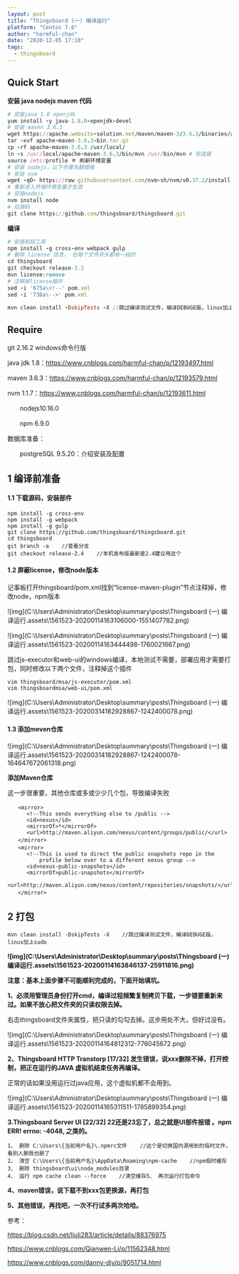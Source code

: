```yaml
---
layout: post
title: "Thingsboard (一) 编译运行"
platform: "Centos 7.6"
author: "harmful-chan"
date: "2020-12-05 17:10"
tags: 
  - thingsboard
---
```

## Quick Start
**安装 java nodejs maven 代码**
```ruby
# 安装java 1.8 openjdk
yum install -y java-1.8.0-openjdk-devel
# 安装 maven 3.6.3
wget https://apache.website-solution.net/maven/maven-3/3.6.3/binaries/apache-maven-3.6.3-bin.tar.gz
tar -xvf apache-maven-3.6.3-bin.tar.gz
cp -rf apache-maven-3.6.3 /usr/local/
ln -s /usr/local/apache-maven-3.6.3/bin/mvn /usr/bin/mvn # 软连接
source /etc/profile ＃ 刷新环境变量 
# 安装 nodejs，以下步骤先翻墙哦
# 安装 nvm
wget -qO- https://raw.githubusercontent.com/nvm-sh/nvm/v0.37.2/install.sh | bash
# 重新进入终端环境变量才生效
# 安装nodejs
nvm install node
# 拉源码
git clone https://github.com/thingsboard/thingsboard.git
```
**编译**
```ruby
# 安装前段工具
npm install -g cross-env webpack gulp
# 删除 license 信息， 在每个文件开头都有一段的
cd thingsboard
git checkout release-3.2
mvn license:remove
# 注释掉license插件
sed -i '675a\<!--' pom.xml
sed -i '738a\-->' pom.xml

mvn clean install -DskipTests -X //跳过编译测试文件，编译DEBUGE版，linux加上sudo
```

## Require

git 2.16.2 windows命令行版

java jdk 1.8：https://www.cnblogs.com/harmful-chan/p/12193497.html

maven 3.6.3：https://www.cnblogs.com/harmful-chan/p/12193579.html

nvm 1.1.7：https://www.cnblogs.com/harmful-chan/p/12193611.html

　　nodejs10.16.0 

　　npm 6.9.0

数据库准备：

　　postgreSQL 9.5.20：介绍安装及配置

## 1 编译前准备

#### 1.1 下载源码，安装部件

```
npm install -g cross-env
npm install -g webpack
npm install -g gulp
git clone https://github.com/thingsboard/thingsboard.git
cd thingsboard
git branch -a    //查看分支
git checkout release-2.4    //本机发布版最新是2.4建议用这个
```

#### 1.2 屏蔽**license**，修改node版本

记事板打开thingsboard/pom.xml找到“license-maven-plugin”节点注释掉，修改node，npm版本

![img](C:\Users\Administrator\Desktop\summary\posts\Thingsboard (一) 编译运行.assets\1561523-20200114163106000-1551407782.png)

![img](C:\Users\Administrator\Desktop\summary\posts\Thingsboard (一) 编译运行.assets\1561523-20200114163444498-1760021667.png)

跳过js-executor和web-ui的windows编译，本地测试不需要，部署应用才需要打包，同时修改以下两个文件，注释掉这个插件

```
vim thingsboard/msa/js-executor/pom.xml
vim thingsboardmsa/web-ui/pom.xml
```

![img](C:\Users\Administrator\Desktop\summary\posts\Thingsboard (一) 编译运行.assets\1561523-20200314182928867-1242400078.png)

#### 1.3 添加meven仓库

![img](C:\Users\Administrator\Desktop\summary\posts\Thingsboard (一) 编译运行.assets\1561523-20200314182928867-1242400078-164647672061318.png)

**添加Maven仓库**

这一步很重要，其他仓库或多或少少几个包，导致编译失败

```
　　<mirror>
      <!--This sends everything else to /public -->
      <id>nexus</id>
      <mirrorOf>*</mirrorOf>      
      <url>http://maven.aliyun.com/nexus/content/groups/public/</url>
　　</mirror>
　　<mirror>
      <!--This is used to direct the public snapshots repo in the
          profile below over to a different nexus group -->
      <id>nexus-public-snapshots</id>
      <mirrorOf>public-snapshots</mirrorOf>
      <url>http://maven.aliyun.com/nexus/content/repositories/snapshots/</url>
　　</mirror>
```

## 2 打包

```
mvn clean install -DskipTests -X    //跳过编译测试文件，编译DEBUGE版，linux加上sudo
```

**![img](C:\Users\Administrator\Desktop\summary\posts\Thingsboard (一) 编译运行.assets\1561523-20200114163846137-25911816.png)**

 **注意：基本上面步骤不可能顺利完成的，下面开始填坑。**

**1、必须用管理员身份打开cmd，编译过程频繁复制拷贝下载，一步错要重新来过。如果不放心把文件夹的只读权限去掉。**

右击thingsboard文件夹属性，把只读的勾勾去掉。这步用处不大，但好过没有。

![img](C:\Users\Administrator\Desktop\summary\posts\Thingsboard (一) 编译运行.assets\1561523-20200114164812312-776045672.png)

**2、Thingsboard HTTP Transtorp [17/32] 发生错误，说xxx删除不掉，打开控制，把正在运行的JAVA 虚拟机结束任务再编译。**

正常的话如果没用运行过java应用，这个虚拟机都不会用到。

![img](C:\Users\Administrator\Desktop\summary\posts\Thingsboard (一) 编译运行.assets\1561523-20200114165311511-1785899354.png)

 **3.Thingsboard Server UI [22/32] 22还是23忘了，总之就是UI部件报错 。npm ERR! errno: -4048, 之类的。**

```
1、 删除 C:\Users\{当前用户名}\.npmrc文件    //这个是切换国内源用到的临时文件，看别人删我也删了
2、 清空 C:\Users\{当前用户名}\AppData\Roaming\npm-cache    //npm临时缓存
3、 删除 thingsboard\ui\node_modules目录
4、 运行 npm cache clean --force    //清空缓存5、 再次运行打包命令
```

 **4、maven错误，说下载不到xxx包更换源，再打包**

 **5、其他错误，再找吧，一次不行试多两次哈哈。**

参考：

https://blog.csdn.net/liuli283/article/details/88376975

https://www.cnblogs.com/Qianwen-Li/p/11562348.html

https://www.cnblogs.com/danny-djy/p/9051714.html 
